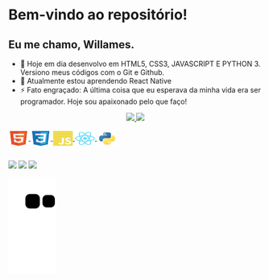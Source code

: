 # Bem-vindo ao repositório!
## Eu me chamo, Willames.

- 🔭 Hoje em dia desenvolvo em HTML5, CSS3, JAVASCRIPT E PYTHON 3. Versiono meus códigos com o Git e Github.
- 🌱 Atualmente estou aprendendo React Native
- ⚡ Fato engraçado: A última coisa que eu esperava da minha vida era ser programador. Hoje sou apaixonado pelo que faço!

<div align="center">
  <a href="https://github.com/willamesbarbosa">
  <img height="180em" src="https://github-readme-stats.vercel.app/api?username=willamesbarbosa&show_icons=true&theme=dracula&include_all_commits=true&count_private=true"/>
  <img height="180em" src="https://github-readme-stats.vercel.app/api/top-langs/?username=willamesbarbosa&layout=compact&langs_count=7&theme=dracula"/>
</div>
  
  <div style="display: inline_block"><br>
<!--<img align="center" alt="Will-Ts" height="30" width="40" src="https://raw.githubusercontent.com/devicons/devicon/master/icons/typescript/typescript-plain.svg">-->  
  <img align="center" alt="Will-HTML" height="30" width="40" src="https://raw.githubusercontent.com/devicons/devicon/master/icons/html5/html5-original.svg">
  <img align="center" alt="Will-CSS" height="30" width="40" src="https://raw.githubusercontent.com/devicons/devicon/master/icons/css3/css3-original.svg">
  <img align="center" alt="Will-Js" height="30" width="40" src="https://raw.githubusercontent.com/devicons/devicon/master/icons/javascript/javascript-plain.svg">
  <img align="center" alt="Will-React" height="30" width="40" src="https://raw.githubusercontent.com/devicons/devicon/master/icons/react/react-original.svg">
  <img align="center" alt="Will-Python" height="30" width="40" src="https://raw.githubusercontent.com/devicons/devicon/master/icons/python/python-original.svg">
  <!--<img align="center" alt="Will-Csharp" height="30" width="40" src="https://raw.githubusercontent.com/devicons/devicon/master/icons/csharp/csharp-original.svg">-->
</div>
  
 ## 
  
  
<div> 
  <a href="https://instagram.com/_willamesbarbosa" target="_blank"><img src="https://img.shields.io/badge/-Instagram-%23E4405F?style=for-the-badge&logo=instagram&logoColor=white" target="_blank"></a> 
  <a href = "mailto:willamessilva1999@gmail.com"><img src="https://img.shields.io/badge/-Gmail-%23333?style=for-the-badge&logo=gmail&logoColor=white" target="_blank"></a>
  <a href="https://www.linkedin.com/in/willamessilvab" target="_blank"><img src="https://img.shields.io/badge/-LinkedIn-%230077B5?style=for-the-badge&logo=linkedin&logoColor=white" target="_blank"></a> 
 
  ![Snake animation](https://github.com/rafaballerini/rafaballerini/blob/output/github-contribution-grid-snake.svg)
 
</div>
